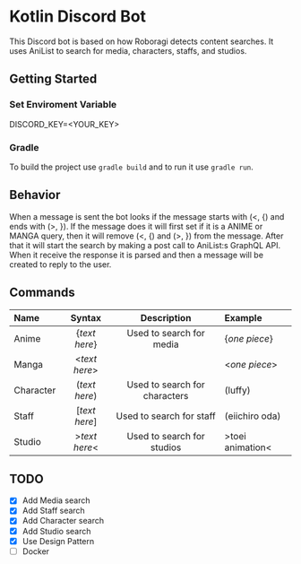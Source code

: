 # Kotlin Discord Bot
This Discord bot is based on how Roboragi detects content searches. 
It uses AniList to search for media, characters, staffs,  and studios.

## Getting Started

### Set Enviroment Variable
DISCORD_KEY=<YOUR_KEY>

### Gradle
To build the project use `gradle build` and to run it use `gradle run`.

## Behavior
When a message is sent the bot looks if the message starts with (<, {) and ends with (>, }).
If the message does it will first set if it is a ANIME or MANGA query, then it will remove (<, {) and (>, }) from the message.
After that it will start the search by making a post call to AniList:s GraphQL API. 
When it receive the response it is parsed and then a message will be created to reply to the user.

## Commands
| Name      | Syntax            | Description                   | Example           |
| :---      | :---------------: | :---------------------------: | :---              |
| Anime     | {*text here*}     | Used to search for media      | {*one piece*}     |
| Manga     | <*text here*>     |                               | <*one piece*>     |
| Character | (*text here*)     | Used to search for characters | (luffy)           |
| Staff     | \[*text here*\]   | Used to search for staff      | (eiichiro oda)    |
| Studio    | >*text here*<     | Used to search for studios    | >toei animation<  |

## TODO
- [x] Add Media search
- [x] Add Staff search
- [X] Add Character search
- [x] Add Studio search
- [X] Use Design Pattern
- [ ] Docker